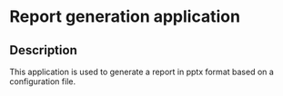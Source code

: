 # Report generation application

## Description

This application is used to generate a report in pptx format based on a configuration file.